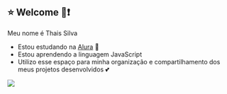 ## ⭐ Welcome 🪼❗

Meu nome é Thais Silva

- Estou estudando na [Alura](https://www.alura.com.br) 🍬
- Estou aprendendo a linguagem JavaScript
- Utilizo esse espaço para minha organização e compartilhamento dos meus projetos desenvolvidos 💕

![](https://media1.tenor.com/m/nq6-LhVt6g0AAAAC/luffy-discord-eating-gif.gif)
